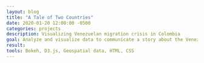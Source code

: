 ```yaml
---
layout: blog
title: "A Tale of Two Countries"
date: 2020-01-20 12:00:00 -0500
categories: projects
description: Visualizing Venezuelan migration crisis in Colombia
goal: Analyze and visualize data to communicate a story about the Venezuelan migration crisis in Colombia. (Participate in the <a href = "https://cgdv.github.io/challenges/Hackathon-2020/">Data Viz Hackathon</a> by LASER PULSE & CGDV)  
result:
tools: Bokeh, D3.js, Geospatial data, HTML, CSS
---
```

